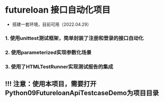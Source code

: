 # futureloan 接口自动化项目

- 搭建一套环境，目前可用（2022.04.29）

### 1. 使用unittest测试框架，简单封装了注册和登录的接口自动化
### 2. 使用parameterized实现参数化场景
### 3. 使用了HTMLTestRunner实现测试报告的集成

## !!! 注意：使用本项目，需要打开Python09FutureloanApiTestcaseDemo为项目目录
